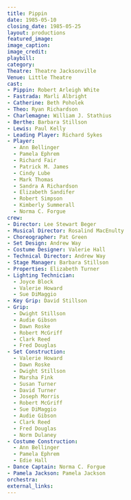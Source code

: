 ```yaml
---
title: Pippin
date: 1985-05-10
closing_date: 1985-05-25
layout: productions
featured_image:
image_caption:
image_credit:
playbill:
category:
Theatre: Theatre Jacksonville
Venue: Little Theatre
cast:
- Pippin: Robert Arleigh White
- Fastrada: Marli Albright
- Catherine: Beth Poholek
- Theo: Ryan Richardson
- Charlemagne: William J. Stathius
- Berthe: Barbara Stillson
- Lewis: Paul Kelly
- Leading Player: Richard Sykes
- Player:
  - Ann Bellinger
  - Pamela Ephrem
  - Richard Fair
  - Patrick M. James
  - Cindy Lube
  - Mark Thomas
  - Sandra A Richardson
  - Elizabeth Sandifer
  - Robert Simpson
  - Kimberly Summerall
  - Norma C. Forgue
crew:
- Director: Lee Stewart Beger
- Musical Director: Rosalind MacEnulty
- Choreographer: Pat Green
- Set Design: Andrew Way
- Costume Designer: Valerie Hall
- Technical Director: Andrew Way
- Stage Manager: Barbara Stillson
- Properties: Elizabeth Turner
- Lighting Technician:
  - Joyce Block
  - Valerie Howard
  - Sue DiMaggio
- Key Grip: David Stillson
- Grip:
  - Dwight Stillson
  - Audie Gibson
  - Dawn Roske
  - Robert McGriff
  - Clark Reed
  - Fred Douglas
- Set Construction:
  - Valerie Howard
  - Dawn Roske
  - Dwight Stillson
  - Marsha Fink
  - Susan Turner
  - David Turner
  - Joseph Morris
  - Robert McGriff
  - Sue DiMaggio
  - Audie Gibson
  - Clark Reed
  - Fred Douglas
  - Norm Dulaney
- Costume Construction:
  - Ann Bellinger
  - Pamela Ephrem
  - Edie Hall
- Dance Captain: Norma C. Forgue
- Pamela Jackson: Pamela Jackson
orchestra:
external_links:
---
```


